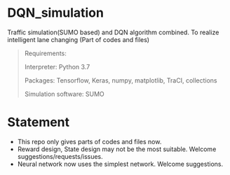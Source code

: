 # DQN_simulation
Traffic simulation(SUMO based) and DQN algorithm combined. To realize intelligent lane changing (Part of codes and files)

> Requirements:
>
> Interpreter: Python 3.7
>
> Packages: Tensorflow, Keras, numpy, matplotlib, TraCI, collections
>
> Simulation software: SUMO

# Statement

* This repo only gives parts of codes and files now.
* Reward design, State design may not be the most suitable. Welcome suggestions/requests/issues.
* Neural network now uses the simplest network. Welcome suggestions.
